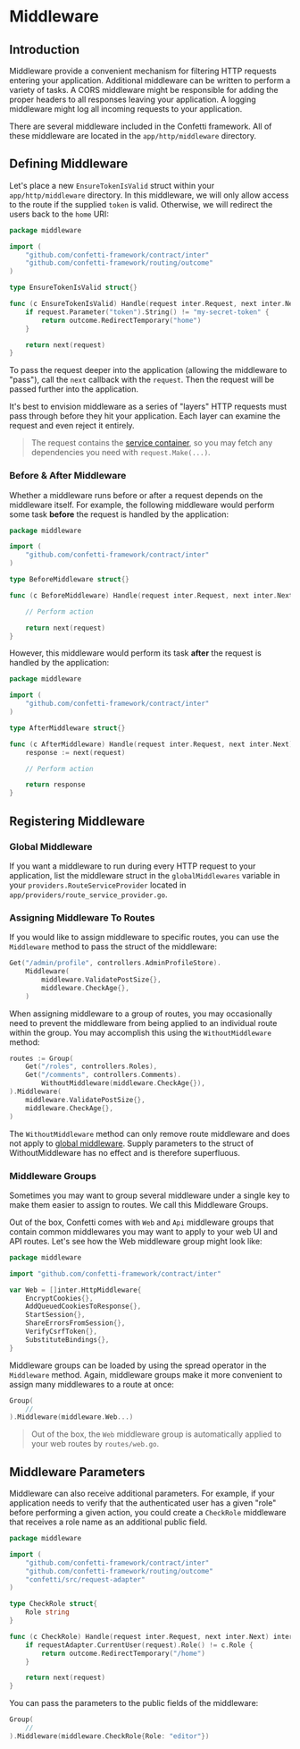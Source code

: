 # Middleware

## Introduction

Middleware provide a convenient mechanism for filtering HTTP requests entering your application. Additional middleware
can be written to perform a variety of tasks. A CORS middleware might be responsible for adding the proper headers to
all responses leaving your application. A logging middleware might log all incoming requests to your application.

There are several middleware included in the Confetti framework. All of these middleware are located in
the `app/http/middleware` directory.

## Defining Middleware

Let's place a new `EnsureTokenIsValid` struct within your `app/http/middleware` directory. In this middleware, we will only allow access to the route if the supplied `token` is valid. Otherwise, we will redirect the users back to the `home` URI:

``` go
package middleware

import (
    "github.com/confetti-framework/contract/inter"
    "github.com/confetti-framework/routing/outcome"
)

type EnsureTokenIsValid struct{}

func (c EnsureTokenIsValid) Handle(request inter.Request, next inter.Next) inter.Response {
    if request.Parameter("token").String() != "my-secret-token" {
        return outcome.RedirectTemporary("home")
    }

    return next(request)
}
```

To pass the request deeper into the application (allowing the middleware to "pass"), call the `next` callback with the `request`. Then the request will be passed further into the application.

It's best to envision middleware as a series of "layers" HTTP requests must pass through before they hit your application. Each layer can examine the request and even reject it entirely.

> The request contains the [service container](../architecture-concepts/container), so you may fetch any dependencies you need with `request.Make(...)`.

### Before & After Middleware

Whether a middleware runs before or after a request depends on the middleware itself. For example, the following middleware would perform some task **before** the request is handled by the application:

``` go {10-12}
package middleware

import (
    "github.com/confetti-framework/contract/inter"
)

type BeforeMiddleware struct{}

func (c BeforeMiddleware) Handle(request inter.Request, next inter.Next) inter.Response {

    // Perform action

    return next(request)
}
```

However, this middleware would perform its task **after** the request is handled by the application:

``` go {11-13}
package middleware

import (
    "github.com/confetti-framework/contract/inter"
)

type AfterMiddleware struct{}

func (c AfterMiddleware) Handle(request inter.Request, next inter.Next) inter.Response {
    response := next(request)

    // Perform action

    return response
}
```

## Registering Middleware

### Global Middleware

If you want a middleware to run during every HTTP request to your application, list the middleware struct in
the `globalMiddlewares` variable in your `providers.RouteServiceProvider` located
in `app/providers/route_service_provider.go`.

### Assigning Middleware To Routes

If you would like to assign middleware to specific routes, you can use the `Middleware` method to pass the struct of the middleware:

``` go {2-5}
Get("/admin/profile", controllers.AdminProfileStore).
    Middleware(
        middleware.ValidatePostSize{},
        middleware.CheckAge{},
    )
```

When assigning middleware to a group of routes, you may occasionally need to prevent the middleware from being applied to an individual route within the group. You may accomplish this using the `WithoutMiddleware` method:

``` go {4}
routes := Group(
    Get("/roles", controllers.Roles),
    Get("/comments", controllers.Comments).
        WithoutMiddleware(middleware.CheckAge{}),
).Middleware(
    middleware.ValidatePostSize{},
    middleware.CheckAge{},
)
```

The `WithoutMiddleware` method can only remove route middleware and does not apply to [global middleware](#global-middleware). Supply parameters to the struct of WithoutMiddleware has no effect and is therefore superfluous.

### Middleware Groups

Sometimes you may want to group several middleware under a single key to make them easier to assign to routes. We call this Middleware Groups.

Out of the box, Confetti comes with `Web` and `Api` middleware groups that contain common middlewares you may want to apply to your web UI and API routes. Let's see how the Web middleware group might look like:

``` go
package middleware

import "github.com/confetti-framework/contract/inter"

var Web = []inter.HttpMiddleware{
    EncryptCookies{},
    AddQueuedCookiesToResponse{},
    StartSession{},
    ShareErrorsFromSession{},
    VerifyCsrfToken{},
    SubstituteBindings{},
}
```

Middleware groups can be loaded by using the spread operator in the `Middleware` method. Again, middleware groups make it more convenient to assign many middlewares to a route at once:

``` go {3}
Group(
    //
).Middleware(middleware.Web...)
```

> Out of the box, the `Web` middleware group is automatically applied to your web routes by `routes/web.go`.

## Middleware Parameters

Middleware can also receive additional parameters. For example, if your application needs to verify that the authenticated user has a given "role" before performing a given action, you could create a `CheckRole` middleware that receives a role name as an additional public field.

``` go {10,14}
package middleware

import (
    "github.com/confetti-framework/contract/inter"
    "github.com/confetti-framework/routing/outcome"
    "confetti/src/request-adapter"
)

type CheckRole struct{
    Role string
}

func (c CheckRole) Handle(request inter.Request, next inter.Next) inter.Response {
    if requestAdapter.CurrentUser(request).Role() != c.Role {
        return outcome.RedirectTemporary("/home")
    }

    return next(request)
}
```

You can pass the parameters to the public fields of the middleware:

``` go
Group(
    //
).Middleware(middleware.CheckRole{Role: "editor"})
```
